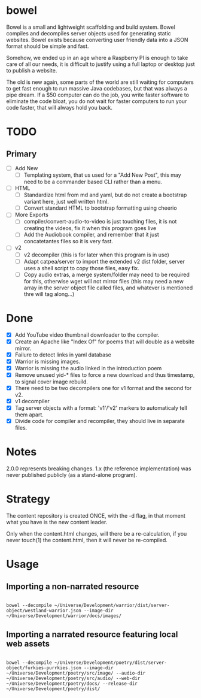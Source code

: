 # bowel
Bowel is a small and lightweight scaffolding and build system.
Bowel compiles and decompiles server objects used for generating static websites.
Bowel exists because converting user friendly data into a JSON format should be simple and fast.

Somehow, we ended up in an age where a Raspberry PI is enough to take care of all our needs,
it is difficult to justify using a full laptop or desktop just to publish a website.

The old is new again, some parts of the world are still waiting for computers to get fast enough to run massive Java codebases, but that was always a pipe dream.
If a $50 computer can do the job, you write faster software to eliminate the code bloat, you do not wait for faster computers to run your code faster, that will always hold you back.

# TODO

## Primary
- [ ] Add New
  - [ ] Templating system, that us used for a "Add New Post", this may need to be a commander based CLI rather than a menu.
- [ ] HTML
  - [ ] Standardize html from md and yaml, but do not create a bootstrap variant here, just well written html.
  - [ ] Convert standard HTML to bootstrap formatting using cheerio
- [ ] More Exports
  - [ ] compiler/convert-audio-to-video is just touching files, it is not creating the videos, fix it when this program goes live
  - [ ] Add the Audiobook compiler, and remember that it just concatetantes files so it is very fast.
- [ ] v2
  - [ ] v2 decompiler (this is for later when this program is in use)
  - [ ] Adapt catpea/server to import the extended v2 dist folder, server uses a shell script to copy those files, easy fix.
  - [ ] Copy audio extras, a merge system/folder may need to be required for this, otherwise wget will not mirror files (this may need a new array in the server object file called files, and whatever is mentioned thre will tag along...)

# Done
- [x] Add YouTube video thumbnail downloader to the compiler.
- [x] Create an Apache like "Index Of" for poems that will double as a website mirror.
- [x] Failure to detect links in yaml database
- [x] Warrior is missing images.
- [x] Warrior is missing the audio linked in the introduction poem
- [x] Remove unused yid-* files to force a new download and thus timestamp, to signal cover image rebuild.
- [x] There need to be two decompilers one for v1 format and the second for v2.
- [x] v1 decompiler
- [x] Tag server objects with a format: 'v1'/'v2' markers to automaticaly tell them apart.
- [x] Divide code for compiler and recompiler, they should live in separate files.

# Notes

2.0.0 represents breaking changes.
1.x (the reference implementation) was never published publicly (as a stand-alone program).

# Strategy

The content repository is created ONCE, with the -d flag,
in that moment what you have is the new content leader.

Only when the content.html changes, will there be a re-calculation,
if you never touch(1) the content.html, then it will never be re-compiled.

# Usage

## Importing a non-narrated resource

```shell

bowel --decompile ~/Universe/Development/warrior/dist/server-object/westland-warrior.json --image-dir ~/Universe/Development/warrior/docs/images/

```

## Importing a narrated resource featuring local web assets

```shell

bowel --decompile ~/Universe/Development/poetry/dist/server-object/furkies-purrkies.json --image-dir ~/Universe/Development/poetry/src/image/ --audio-dir ~/Universe/Development/poetry/src/audio/ --web-dir ~/Universe/Development/poetry/docs/ --release-dir ~/Universe/Development/poetry/dist/


```
